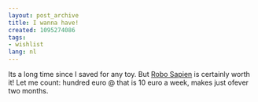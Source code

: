 ```yaml
---
layout: post_archive
title: I wanna have!
created: 1095274086
tags:
- wishlist
lang: nl
---
```

Its a long time since I saved for any toy. But [Robo Sapien](http://www.robosapienmegagadget.nl/) is certainly worth it! Let me count: hundred euro @ that is 10 euro a week, makes just ofever two months.
